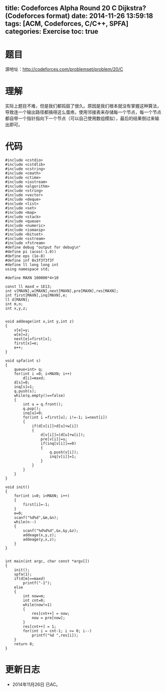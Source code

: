 title: Codeforces Alpha Round 20 C Dijkstra? (Codeforces format)
date: 2014-11-26 13:59:18
tags: [ACM, Codeforces, C/C++, SPFA]
categories: Exercise
toc: true
---
# 题目	
源地址：http://codeforces.com/problemset/problem/20/C

# 理解
实际上题目不难，但是我们都捣鼓了很久。原因是我们根本就没有掌握这种算法，导致连一个输出路径都搞得这么蛋疼。使用邻接表来存储每一个节点，每一个节点都自带一个指针指向下一个节点（可以自己使用数组模拟），最后的结果倒过来输出即可。

<!-- more -->

# 代码
```
#include <cstdio>
#include <cstdlib>
#include <cstring>
#include <cmath>
#include <ctime>
#include <iostream>
#include <algorithm>
#include <string>
#include <vector>
#include <deque>
#include <list>
#include <set>
#include <map>
#include <stack>
#include <queue>
#include <numeric>
#include <iomanip>
#include <bitset>
#include <sstream>
#include <fstream>
#define debug "output for debug\n"
#define pi (acos(-1.0))
#define eps (1e-8)
#define inf 0x3f3f3f3f
#define ll long long int
using namespace std;

#define MAXN 100000*4+10

const ll maxd = 1E13;
int v[MAXN],w[MAXN],next[MAXN],pre[MAXN],res[MAXN];
int first[MAXN],inq[MAXN],e;
ll d[MAXN];
int m,n;
int x,y,z;


void addeage(int x,int y,int z)
{
    v[e]=y;
    w[e]=z;
    next[e]=first[x];
    first[x]=e;
    e++;
}

void spfa(int s)
{
    queue<int> q;
    for(int i =0; i<MAXN; i++)
        d[i]=maxd;
    d[s]=0;
    inq[s]=1;
    q.push(s);
    while(q.empty()==false)
    {
        int u = q.front();
        q.pop();
        inq[u]=0;
        for(int i =first[u]; i!=-1; i=next[i])
        {
            if(d[v[i]]>d[u]+w[i])
            {
                d[v[i]]=(d[u]+w[i]);
                pre[v[i]]=u;
                if(inq[v[i]]==0)
                {
                    q.push(v[i]);
                    inq[v[i]]=1;
                }
            }
        }
    }
}

void init()
{
    for(int i=0; i<MAXN; i++)
    {
        first[i]=-1;
    }
    e=0;
    scanf("%d%d",&m,&n);
    while(n--)
    {
        scanf("%d%d%d",&x,&y,&z);
        addeage(x,y,z);
        addeage(y,x,z);
    }
}


int main(int argc, char const *argv[])
{
    init();
    spfa(1);
    if(d[m]==maxd)
        printf("-1");
    else
    {
        int now=m;
        int cnt=0;
        while(now!=1)
        {
            res[cnt++] = now;
            now = pre[now];
        }
        res[cnt++] = 1;
        for(int i = cnt-1; i >= 0; i--)
            printf("%d ",res[i]);
    }
    return 0;
}
```

# 更新日志
- 2014年11月26日 已AC。